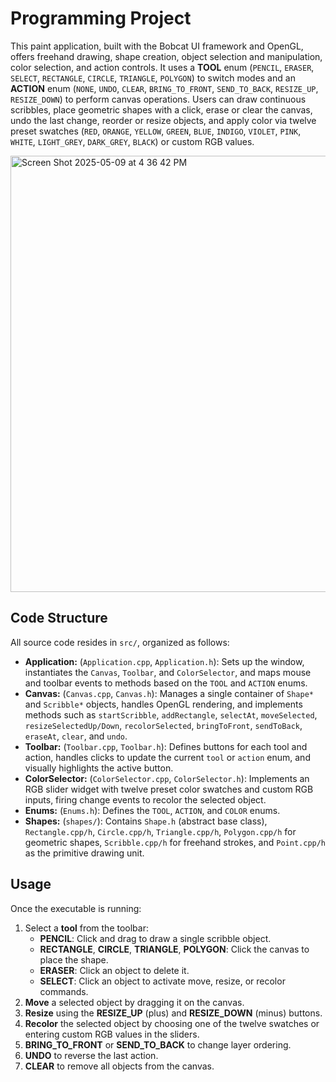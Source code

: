 # Programming Project

This paint application, built with the Bobcat UI framework and OpenGL, offers freehand drawing, shape creation, object selection and manipulation, color selection, and action controls. It uses a **TOOL** enum (`PENCIL`, `ERASER`, `SELECT`, `RECTANGLE`, `CIRCLE`, `TRIANGLE`, `POLYGON`) to switch modes and an **ACTION** enum (`NONE`, `UNDO`, `CLEAR`, `BRING_TO_FRONT`, `SEND_TO_BACK`, `RESIZE_UP`, `RESIZE_DOWN`) to perform canvas operations. Users can draw continuous scribbles, place geometric shapes with a click, erase or clear the canvas, undo the last change, reorder or resize objects, and apply color via twelve preset swatches (`RED`, `ORANGE`, `YELLOW`, `GREEN`, `BLUE`, `INDIGO`, `VIOLET`, `PINK`, `WHITE`, `LIGHT_GREY`, `DARK_GREY`, `BLACK`) or custom RGB values.


<img width="698" alt="Screen Shot 2025-05-09 at 4 36 42 PM" src="https://github.com/user-attachments/assets/d4aab93a-a9f8-47e2-8e85-c93ee0b4bb09" />

## **Code Structure**

All source code resides in `src/`, organized as follows:

- **Application:** (`Application.cpp`, `Application.h`): Sets up the window, instantiates the `Canvas`, `Toolbar`, and `ColorSelector`, and maps mouse and toolbar events to methods based on the `TOOL` and `ACTION` enums.
- **Canvas:** (`Canvas.cpp`, `Canvas.h`): Manages a single container of `Shape*` and `Scribble*` objects, handles OpenGL rendering, and implements methods such as `startScribble`, `addRectangle`, `selectAt`, `moveSelected`, `resizeSelectedUp/Down`, `recolorSelected`, `bringToFront`, `sendToBack`, `eraseAt`, `clear`, and `undo`.
- **Toolbar:** (`Toolbar.cpp`, `Toolbar.h`): Defines buttons for each tool and action, handles clicks to update the current `tool` or `action` enum, and visually highlights the active button.
- **ColorSelector:** (`ColorSelector.cpp`, `ColorSelector.h`): Implements an RGB slider widget with twelve preset color swatches and custom RGB inputs, firing change events to recolor the selected object.
- **Enums:** (`Enums.h`): Defines the `TOOL`, `ACTION`, and `COLOR` enums.
- **Shapes:** (`shapes/`): Contains `Shape.h` (abstract base class), `Rectangle.cpp/h`, `Circle.cpp/h`, `Triangle.cpp/h`, `Polygon.cpp/h` for geometric shapes, `Scribble.cpp/h` for freehand strokes, and `Point.cpp/h` as the primitive drawing unit.

## **Usage**

Once the executable is running:

1. Select a **tool** from the toolbar:
   - **PENCIL**: Click and drag to draw a single scribble object.
   - **RECTANGLE**, **CIRCLE**, **TRIANGLE**, **POLYGON**: Click the canvas to place the shape.
   - **ERASER**: Click an object to delete it.
   - **SELECT**: Click an object to activate move, resize, or recolor commands.
2. **Move** a selected object by dragging it on the canvas.
3. **Resize** using the **RESIZE_UP** (plus) and **RESIZE_DOWN** (minus) buttons.
4. **Recolor** the selected object by choosing one of the twelve swatches or entering custom RGB values in the sliders.
5. **BRING_TO_FRONT** or **SEND_TO_BACK** to change layer ordering.
6. **UNDO** to reverse the last action.
7. **CLEAR** to remove all objects from the canvas.
